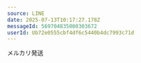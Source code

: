```yaml
---
source: LINE
date: 2025-07-13T10:17:27.178Z
messageId: 569704835000303672
userId: Ub72e0555cbf4df6c5440b4dc7993c71d
---
```


メルカリ発送